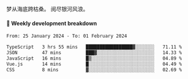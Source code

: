 梦从海底跨枯桑。
阅尽银河风浪。


#### 📝 Weekly development breakdown

<!--START_SECTION:waka-->

```txt
From: 25 January 2024 - To: 01 February 2024

TypeScript   3 hrs 55 mins   █████████████████▓░░░░░░░   71.11 %
JSON         47 mins         ███▓░░░░░░░░░░░░░░░░░░░░░   14.33 %
JavaScript   16 mins         █▒░░░░░░░░░░░░░░░░░░░░░░░   04.89 %
Vue.js       14 mins         █░░░░░░░░░░░░░░░░░░░░░░░░   04.49 %
CSS          8 mins          ▓░░░░░░░░░░░░░░░░░░░░░░░░   02.69 %
```

<!--END_SECTION:waka-->



